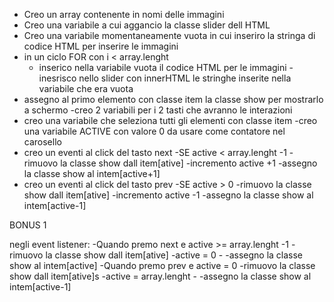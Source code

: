 - Creo un array contenente in nomi delle immagini
- Creo una variabile a cui aggancio la classe slider dell HTML
- Creo una variabile momentaneamente vuota in cui inseriro la stringa di codice HTML per inserire le immagini
- in un ciclo FOR con i < array.lenght
    - inserico nella variabile vuota  il codice HTML per le immagini
-inesrisco nello slider con innerHTML le stringhe inserite nella variabile che era vuota
- assegno al primo elemento con classe item la classe show per mostrarlo a schermo
-creo 2 variabili per i 2 tasti che avranno le interazioni
- creo una variabile che seleziona tutti gli elementi con classe item
-creo una variabile ACTIVE con valore 0 da usare come contatore nel carosello
- creo un eventi al click del tasto next
    -SE active < array.lenght -1 
        -rimuovo la classe show dall item[ative]
        -incremento active +1
        -assegno la classe show al intem[active+1]
- creo un eventi al click del tasto prev
    -SE active > 0
        -rimuovo la classe show dall item[ative]
        -incremento active -1
        -assegno la classe show al intem[active-1]


BONUS 1

negli event listener:
-Quando premo next
    e active >= array.lenght -1 
        -rimuovo la classe show dall item[ative]
        -active = 0
        - -assegno la classe show al intem[active]
-Quando premo prev
    e active = 0
        -rimuovo la classe show dall item[ative]s
        -active = array.lenght
        - -assegno la classe show al intem[active-1]